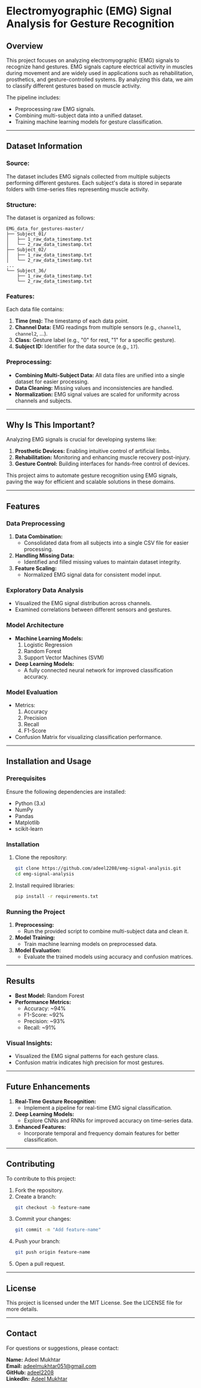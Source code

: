 # Electromyographic (EMG) Signal Analysis for Gesture Recognition

## Overview

This project focuses on analyzing electromyographic (EMG) signals to recognize hand gestures. EMG signals capture electrical activity in muscles during movement and are widely used in applications such as rehabilitation, prosthetics, and gesture-controlled systems. By analyzing this data, we aim to classify different gestures based on muscle activity.

The pipeline includes:
- Preprocessing raw EMG signals.
- Combining multi-subject data into a unified dataset.
- Training machine learning models for gesture classification.

---

## Dataset Information

### Source:
The dataset includes EMG signals collected from multiple subjects performing different gestures. Each subject's data is stored in separate folders with time-series files representing muscle activity.

### Structure:
The dataset is organized as follows:
```
EMG_data_for_gestures-master/
├── Subject_01/
│   ├── 1_raw_data_timestamp.txt
│   └── 2_raw_data_timestamp.txt
├── Subject_02/
│   ├── 1_raw_data_timestamp.txt
│   └── 2_raw_data_timestamp.txt
...
└── Subject_36/
    ├── 1_raw_data_timestamp.txt
    └── 2_raw_data_timestamp.txt
```

### Features:
Each data file contains:
1. **Time (ms):** The timestamp of each data point.
2. **Channel Data:** EMG readings from multiple sensors (e.g., `channel1`, `channel2`, ...).
3. **Class:** Gesture label (e.g., "0" for rest, "1" for a specific gesture).
4. **Subject ID:** Identifier for the data source (e.g., `17`).

### Preprocessing:
- **Combining Multi-Subject Data:** All data files are unified into a single dataset for easier processing.
- **Data Cleaning:** Missing values and inconsistencies are handled.
- **Normalization:** EMG signal values are scaled for uniformity across channels and subjects.

---

## Why Is This Important?

Analyzing EMG signals is crucial for developing systems like:
1. **Prosthetic Devices:** Enabling intuitive control of artificial limbs.
2. **Rehabilitation:** Monitoring and enhancing muscle recovery post-injury.
3. **Gesture Control:** Building interfaces for hands-free control of devices.

This project aims to automate gesture recognition using EMG signals, paving the way for efficient and scalable solutions in these domains.

---

## Features

### Data Preprocessing
1. **Data Combination:**
   - Consolidated data from all subjects into a single CSV file for easier processing.
2. **Handling Missing Data:**
   - Identified and filled missing values to maintain dataset integrity.
3. **Feature Scaling:**
   - Normalized EMG signal data for consistent model input.

### Exploratory Data Analysis
- Visualized the EMG signal distribution across channels.
- Examined correlations between different sensors and gestures.

### Model Architecture
- **Machine Learning Models:**
  1. Logistic Regression
  2. Random Forest
  3. Support Vector Machines (SVM)
- **Deep Learning Models:**
  - A fully connected neural network for improved classification accuracy.

### Model Evaluation
- Metrics:
  1. Accuracy
  2. Precision
  3. Recall
  4. F1-Score
- Confusion Matrix for visualizing classification performance.

---

## Installation and Usage

### Prerequisites
Ensure the following dependencies are installed:
- Python (3.x)
- NumPy
- Pandas
- Matplotlib
- scikit-learn

### Installation
1. Clone the repository:
   ```bash
   git clone https://github.com/adeel2208/emg-signal-analysis.git
   cd emg-signal-analysis
   ```
2. Install required libraries:
   ```bash
   pip install -r requirements.txt
   ```

### Running the Project
1. **Preprocessing:**
   - Run the provided script to combine multi-subject data and clean it.
2. **Model Training:**
   - Train machine learning models on preprocessed data.
3. **Model Evaluation:**
   - Evaluate the trained models using accuracy and confusion matrices.

---

## Results

- **Best Model:** Random Forest
- **Performance Metrics:**
  - Accuracy: ~94%
  - F1-Score: ~92%
  - Precision: ~93%
  - Recall: ~91%

### Visual Insights:
- Visualized the EMG signal patterns for each gesture class.
- Confusion matrix indicates high precision for most gestures.

---

## Future Enhancements
1. **Real-Time Gesture Recognition:**
   - Implement a pipeline for real-time EMG signal classification.
2. **Deep Learning Models:**
   - Explore CNNs and RNNs for improved accuracy on time-series data.
3. **Enhanced Features:**
   - Incorporate temporal and frequency domain features for better classification.

---

## Contributing

To contribute to this project:
1. Fork the repository.
2. Create a branch:
   ```bash
   git checkout -b feature-name
   ```
3. Commit your changes:
   ```bash
   git commit -m "Add feature-name"
   ```
4. Push your branch:
   ```bash
   git push origin feature-name
   ```
5. Open a pull request.

---

## License

This project is licensed under the MIT License. See the LICENSE file for more details.

---

## Contact

For questions or suggestions, please contact:

**Name:** Adeel Mukhtar  
**Email:** adeelmukhtar051@gmail.com  
**GitHub:** [adeel2208](https://github.com/adeel2208)  
**LinkedIn:** [Adeel Mukhtar](https://www.linkedin.com/in/adeel-mukhtar-174b71270/)  
